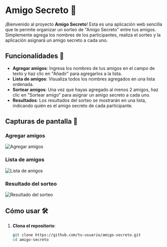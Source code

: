 # Amigo Secreto 🎁

¡Bienvenido al proyecto **Amigo Secreto**! Esta es una aplicación web sencilla que te permite organizar un sorteo de "Amigo Secreto" entre tus amigos. Simplemente agrega los nombres de los participantes, realiza el sorteo y la aplicación asignará un amigo secreto a cada uno.

## Funcionalidades 🚀

- **Agregar amigos**: Ingresa los nombres de tus amigos en el campo de texto y haz clic en "Añadir" para agregarlos a la lista.
- **Lista de amigos**: Visualiza todos los nombres agregados en una lista ordenada.
- **Sortear amigos**: Una vez que hayas agregado al menos 2 amigos, haz clic en "Sortear amigo" para asignar un amigo secreto a cada uno.
- **Resultados**: Los resultados del sorteo se mostrarán en una lista, indicando quién es el amigo secreto de cada participante.

## Capturas de pantalla 📸

### Agregar amigos
![Agregar amigos](screenshots/add-friends.png)

### Lista de amigos
![Lista de amigos](screenshots/friends-list.png)

### Resultado del sorteo
![Resultado del sorteo](screenshots/draw-result.png)

## Cómo usar 🛠️

1. **Clona el repositorio**:
   ```bash
   git clone https://github.com/tu-usuario/amigo-secreto.git
   cd amigo-secreto
